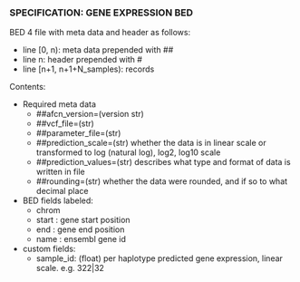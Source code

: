 ### SPECIFICATION: GENE EXPRESSION BED

BED 4 file with meta data and header as follows:

* line [0, n): meta data prepended with ##
* line n: header prepended with #
* line [n+1, n+1+N_samples): records

Contents:

* Required meta data
    - ##afcn_version=(version str)
    - ##vcf_file=(str)
    - ##parameter_file=(str)
    - ##prediction_scale=(str) whether the data is in linear scale
        or transformed to log (natural log), log2, log10 scale
    - ##prediction_values=(str) describes what type and format of
        data is written in file
    - ##rounding=(str) whether the data were rounded, and if
        so to what decimal place
* BED fields labeled: 
    - chrom
    - start : gene start position
    - end : gene end position
    - name : ensembl gene id
* custom fields:
    - sample_id: (float) per haplotype predicted gene expression,
        linear scale.  e.g. 322|32
